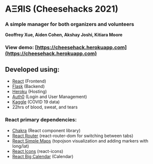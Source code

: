 # AΞЯIS (Cheesehacks 2021)

### A simple manager for both organizers and volunteers

**Geoffrey Xue, Aiden Cohen, Akshay Joshi, Kitiara Moore**

### View demo: [https://cheesehack.herokuapp.com](https://cheesehack.herokuapp.com)

## Developed using:
- [React](https://reactjs.org/) (Frontend)
- [Flask](https://flask.palletsprojects.com/en/2.0.x/) (Backend)
- [Heroku](https://www.heroku.com/) (Hosting)
- [Auth0](https://auth0.com/) (Login and User Management)
- [Kaggle](https://www.kaggle.com/) (COVID 19 data)
- 22hrs of blood, sweat, and tears

### React primary dependencies:
- [Chakra](https://chakra-ui.com/) (React component library)
- [React Router](https://reactrouter.com/) (react-router-dom for switching between tabs)
- [React Simple Maps](https://www.react-simple-maps.io/) (topojson visualization and adding markers with long/lat)
- [React Icons](https://react-icons.github.io/react-icons/) (react-icons)
- [React Big Calendar](https://jquense.github.io/react-big-calendar/examples/index.html) (Calendar)
